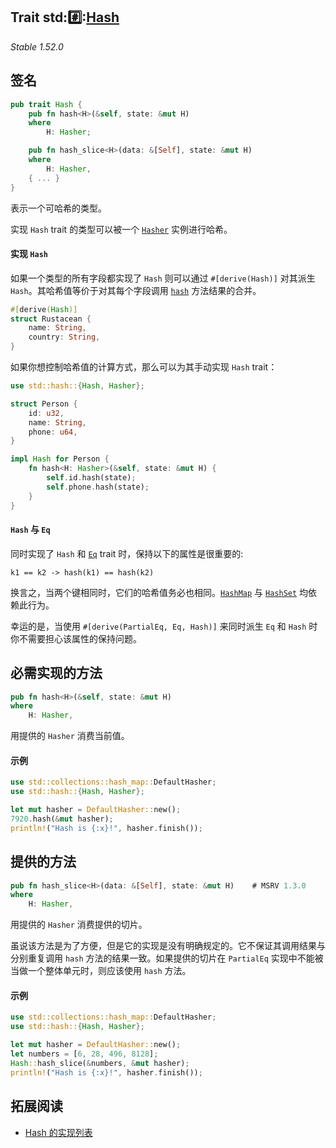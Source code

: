 Trait std::hash::[Hash][1]
---
*Stable 1.52.0*

## 签名

```rust
pub trait Hash {
    pub fn hash<H>(&self, state: &mut H)
    where
        H: Hasher;

    pub fn hash_slice<H>(data: &[Self], state: &mut H)
    where
        H: Hasher,
    { ... }
}
```

表示一个可哈希的类型。

实现 `Hash` trait 的类型可以被一个 [`Hasher`][2] 实例进行哈希。

#### 实现 `Hash`

如果一个类型的所有字段都实现了 `Hash` 则可以通过 `#[derive(Hash)]` 对其派生 `Hash`。其哈希值等价于对其每个字段调用 [`hash`][3] 方法结果的合并。

```rust
#[derive(Hash)]
struct Rustacean {
    name: String,
    country: String,
}
```

如果你想控制哈希值的计算方式，那么可以为其手动实现 `Hash` trait：

```rust
use std::hash::{Hash, Hasher};

struct Person {
    id: u32,
    name: String,
    phone: u64,
}

impl Hash for Person {
    fn hash<H: Hasher>(&self, state: &mut H) {
        self.id.hash(state);
        self.phone.hash(state);
    }
}
```

#### `Hash` 与 `Eq`

同时实现了 `Hash` 和 [`Eq`][4] trait 时，保持以下的属性是很重要的:

```
k1 == k2 -> hash(k1) == hash(k2)
```

换言之，当两个键相同时，它们的哈希值务必也相同。[`HashMap`][5] 与 [`HashSet`][6] 均依赖此行为。

幸运的是，当使用 `#[derive(PartialEq, Eq, Hash)]` 来同时派生 `Eq` 和 `Hash` 时你不需要担心该属性的保持问题。

## 必需实现的方法

```rust
pub fn hash<H>(&self, state: &mut H)
where
    H: Hasher,
```

用提供的 `Hasher` 消费当前值。

#### 示例

```rust
use std::collections::hash_map::DefaultHasher;
use std::hash::{Hash, Hasher};

let mut hasher = DefaultHasher::new();
7920.hash(&mut hasher);
println!("Hash is {:x}!", hasher.finish());
```

## 提供的方法

```rust
pub fn hash_slice<H>(data: &[Self], state: &mut H)    # MSRV 1.3.0
where
    H: Hasher,
```

用提供的 `Hasher` 消费提供的切片。

虽说该方法是为了方便，但是它的实现是没有明确规定的。它不保证其调用结果与分别重复调用 `hash` 方法的结果一致。如果提供的切片在 `PartialEq` 实现中不能被当做一个整体单元时，则应该使用 `hash` 方法。

#### 示例

```rust
use std::collections::hash_map::DefaultHasher;
use std::hash::{Hash, Hasher};

let mut hasher = DefaultHasher::new();
let numbers = [6, 28, 496, 8128];
Hash::hash_slice(&numbers, &mut hasher);
println!("Hash is {:x}!", hasher.finish());
```

## 拓展阅读

- [Hash 的实现列表][7]


[1]: https://doc.rust-lang.org/std/hash/trait.Hash.html
[2]: https://doc.rust-lang.org/std/hash/trait.Hasher.html
[3]: https://doc.rust-lang.org/std/hash/trait.Hash.html#tymethod.hash
[4]: https://doc.rust-lang.org/std/cmp/trait.Eq.html
[5]: https://doc.rust-lang.org/std/collections/struct.HashMap.html
[6]: https://doc.rust-lang.org/std/collections/struct.HashSet.html
[7]: https://doc.rust-lang.org/std/hash/trait.Hash.html#implementors
